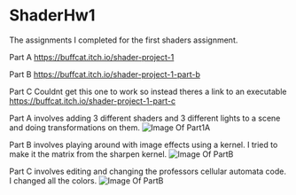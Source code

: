 # ShaderHw1
The assignments I completed for the first shaders assignment.

Part A
https://buffcat.itch.io/shader-project-1

Part B
https://buffcat.itch.io/shader-project-1-part-b

Part C
Couldnt get this one to work so instead theres a link to an executable
https://buffcat.itch.io/shader-project-1-part-c

Part A involves adding 3 different shaders and 3 different lights to a scene and doing transformations on them.
![Image Of Part1A](https://i.imgur.com/TYqN4mH.png)

Part B involves playing around with image effects using a kernel. I tried to make it the matrix from the sharpen kernel.
![Image Of PartB](https://i.imgur.com/t2SdbDO.png)

Part C involves editing and changing the professors cellular automata code. I changed all the colors.
![Image Of PartB](https://i.imgur.com/m6mBwyt.png)
